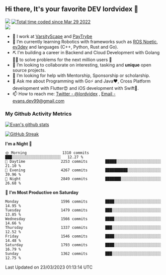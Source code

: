 ## Hi there, It's your favorite DEV lordvidex 👋
<img src="https://komarev.com/ghpvc/?username=lordvidex&label=Views&color=blue&style=plastic" /> <a href="https://wakatime.com/@0e56db35-d16b-410a-acc0-4085055304bf"><img src="https://wakatime.com/badge/user/0e56db35-d16b-410a-acc0-4085055304bf.svg" alt="Total time coded since Mar 29 2022" /></a>  
![](https://github-profile-trophy.vercel.app/?username=lordvidex)
- 🔭 I work at [VarsityScape](https://varsityscape.com) and [PayTrybe](https://www.paytrybe.com)
- 🌱 I’m currently learning Robotics with frameworks such as [ROS Noetic](ros.org), [ev3dev](www.ev3dev.org) and languages (C++, Python, Rust and Go).
- ⛏️ I'm building a career in Backend and Cloud Development with Golang 🧙🏼 to solve problems for the next million users 🤌
- 👯 I’m looking to collaborate on interesting, tasking and **unique** open source projects.
- 🤔 I’m looking for help with Mentorship, Sponsorship or scholarship.
- 💬 Ask me about Programming with Go⚡️ and Java❤️, Cross Platform development with Flutter😍 and iOS development with Swift🚀.
- 📫 How to reach me: [Twitter - @lordvidex](https://twitter.com/lordvidex) , [Email - evans.dev99@gmail.com](mailto:evans.dev99@gmail.com?body=Hello%20Evans,)

### My Github Activity Metrics
<div>
<!-- <a href="https://github.com/lordvidex">
  <img src="https://github-readme-stats.vercel.app/api/top-langs/?username=lordvidex&theme=light" />
</a>    -->
<!-- [![Top Langs](https://github-readme-stats.vercel.app/api/top-langs/?username=lordvidex)](https://github.com/lordvidex/)  -->
<a href="https://github.com/lordvidex">
 <img src="https://github-readme-stats.vercel.app/api?username=lordvidex&show_icons=true&theme=light&line_height=27" alt="Evan's github stats"/>
</a>
</div>

[![GitHub Streak](https://github-readme-streak-stats.herokuapp.com?user=lordvidex&theme=github-dark&hide_border=true)](https://git.io/streak-stats)

<!--
  <a href="https://github.com/iampawan/FlutterExampleApps">
    <img align="center" src="https://github-readme-stats.vercel.app/api/pin/?username=iampawan&repo=FlutterExampleApps&theme=light" />

  </a>
  <a href="https://github.com/iampawan/VelocityX">
   <img align="center" src="https://github-readme-stats.vercel.app/api/pin/?username=iampawan&repo=VelocityX&theme=light" />
  </a>
-->
<!--START_SECTION:waka-->
**I'm a Night 🦉** 

```text
🌞 Morning                1310 commits        ███░░░░░░░░░░░░░░░░░░░░░░   12.27 % 
🌆 Daytime                2253 commits        █████░░░░░░░░░░░░░░░░░░░░   21.10 % 
🌃 Evening                4267 commits        ██████████░░░░░░░░░░░░░░░   39.96 % 
🌙 Night                  2849 commits        ███████░░░░░░░░░░░░░░░░░░   26.68 % 
```
📅 **I'm Most Productive on Saturday** 

```text
Monday                   1596 commits        ████░░░░░░░░░░░░░░░░░░░░░   14.95 % 
Tuesday                  1479 commits        ███░░░░░░░░░░░░░░░░░░░░░░   13.85 % 
Wednesday                1566 commits        ████░░░░░░░░░░░░░░░░░░░░░   14.66 % 
Thursday                 1337 commits        ███░░░░░░░░░░░░░░░░░░░░░░   12.52 % 
Friday                   1546 commits        ████░░░░░░░░░░░░░░░░░░░░░   14.48 % 
Saturday                 1793 commits        ████░░░░░░░░░░░░░░░░░░░░░   16.79 % 
Sunday                   1362 commits        ███░░░░░░░░░░░░░░░░░░░░░░   12.75 % 
```



 Last Updated on 23/03/2023 01:13:14 UTC
<!--END_SECTION:waka-->
